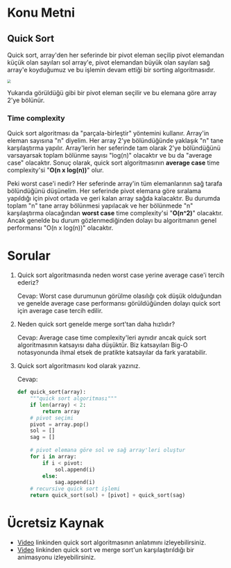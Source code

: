 # Konu Metni

## Quick Sort

Quick sort, array'den her seferinde bir pivot eleman seçilip pivot elemandan küçük olan sayıları sol array'e, pivot elemandan büyük olan sayıları sağ array'e koyduğumuz ve bu işlemin devam ettiği bir sorting algoritmasıdır.  



<img src="C:\CE\Career\Patika_dev\staj\veri_yapilari_algoritmalar_case\taskforce\veri-yapilari-algoritmalar\quick-sort\figures\quick_sort.jpg" style="zoom: 50%;" />

Yukarıda görüldüğü gibi bir pivot eleman seçilir ve bu elemana göre array 2'ye bölünür. 



### Time complexity

Quick sort algoritması da "parçala-birleştir" yöntemini kullanır. Array'in eleman sayısına "n" diyelim. Her array 2'ye bölündüğünde yaklaşık "n" tane karşılaştırma yapılır. Array'lerin her seferinde tam olarak 2'ye bölündüğünü varsayarsak toplam bölünme sayısı "log(n)" olacaktır ve bu da "average case" olacaktır. Sonuç olarak, quick sort algoritmasının **average case** time complexity'si "**O(n x log(n))**" olur. 

Peki worst case'i nedir? Her seferinde array'in tüm elemanlarının sağ tarafa bölündüğünü düşünelim. Her seferinde pivot elemana göre sıralama yapıldığı için pivot ortada ve geri kalan array sağda kalacaktır. Bu durumda toplam "n" tane array bölünmesi yapılacak ve her bölünmede "n" karşılaştırma olacağından **worst case** time complexity'si "**O(n^2)**" olacaktır. Ancak genelde bu durum gözlenmediğinden dolayı bu algoritmanın genel performansı "O(n x log(n))" olacaktır. 



# Sorular

1. Quick sort algoritmasında neden worst case yerine average case'i tercih ederiz?

   Cevap: Worst case durumunun görülme olasılığı çok düşük olduğundan ve genelde average case performansı görüldüğünden dolayı quick sort için average case tercih edilir.

2. Neden quick sort genelde merge sort'tan daha hızlıdır?

   Cevap: Average case time complexity'leri aynıdır ancak quick sort algoritmasının katsayısı daha düşüktür. Biz katsayıları Big-O notasyonunda ihmal etsek de pratikte katsayılar da fark yaratabilir.

3. Quick sort algoritmasını kod olarak yazınız.

   Cevap: 

   ````python
   def quick_sort(array):
       """quick sort algoritması"""
       if len(array) < 2:
           return array
       # pivot seçimi
       pivot = array.pop()
       sol = []
       sag = []
       
       # pivot elemana göre sol ve sağ array'leri oluştur
       for i in array:
           if i < pivot:
               sol.append(i)
           else:
               sag.append(i)
       # recursive quick sort işlemi
       return quick_sort(sol) + [pivot] + quick_sort(sag)
   ````

   

# Ücretsiz Kaynak

* [Video](https://www.youtube.com/watch?v=XE4VP_8Y0BU) linkinden quick sort algoritmasının anlatımını izleyebilirsiniz.
* [Video](https://www.youtube.com/watch?v=es2T6KY45cA) linkinden quick sort ve merge sort'un karşılaştırıldığı bir animasyonu izleyebilirsiniz.

